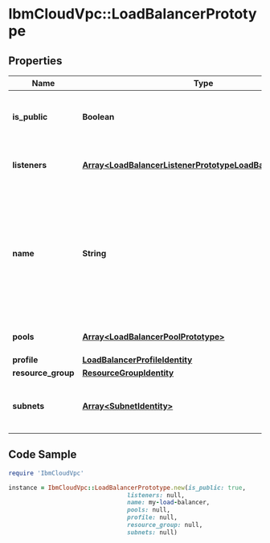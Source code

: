 # IbmCloudVpc::LoadBalancerPrototype

## Properties

Name | Type | Description | Notes
------------ | ------------- | ------------- | -------------
**is_public** | **Boolean** | The type of this load balancer, public or private | 
**listeners** | [**Array&lt;LoadBalancerListenerPrototypeLoadBalancerContext&gt;**](LoadBalancerListenerPrototypeLoadBalancerContext.md) | The listeners of this load balancer | [optional] 
**name** | **String** | The user-defined name for this load balancer. If unspecified, the name will be a hyphenated list of randomly-selected words. | [optional] 
**pools** | [**Array&lt;LoadBalancerPoolPrototype&gt;**](LoadBalancerPoolPrototype.md) | The pools of this load balancer | [optional] 
**profile** | [**LoadBalancerProfileIdentity**](LoadBalancerProfileIdentity.md) |  | [optional] 
**resource_group** | [**ResourceGroupIdentity**](ResourceGroupIdentity.md) |  | [optional] 
**subnets** | [**Array&lt;SubnetIdentity&gt;**](SubnetIdentity.md) | The subnets to provision this load balancer | 

## Code Sample

```ruby
require 'IbmCloudVpc'

instance = IbmCloudVpc::LoadBalancerPrototype.new(is_public: true,
                                 listeners: null,
                                 name: my-load-balancer,
                                 pools: null,
                                 profile: null,
                                 resource_group: null,
                                 subnets: null)
```


